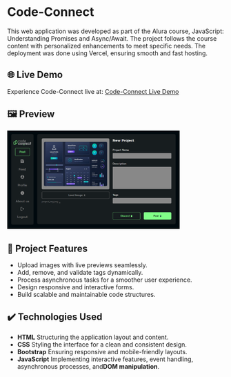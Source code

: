 # Code-Connect


This web application was developed as part of the Alura course, JavaScript: Understanding Promises and Async/Await. The project follows the course content with personalized enhancements to meet specific needs. The deployment was done using Vercel, ensuring smooth and fast hosting.

## 🌐 Live Demo

Experience Code-Connect live at: [Code-Connect Live Demo](https://code-connect-ten-mu.vercel.app/)


## 🖼️ Preview
<img src="./img/img.png" alt="Code-connect Preview" width="400">


## 🔨 Project Features
- Upload images with live previews seamlessly.
- Add, remove, and validate tags dynamically.
- Process asynchronous tasks for a smoother user experience.
- Design responsive and interactive forms.
- Build scalable and maintainable code structures.


## ✔️ Technologies Used
- **HTML** Structuring the application layout and content.
- **CSS** Styling the interface for a clean and consistent design.
- **Bootstrap** Ensuring responsive and mobile-friendly layouts.
- **JavaScript** Implementing interactive features, event handling, asynchronous processes, and**DOM manipulation**.





